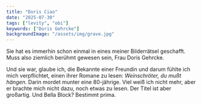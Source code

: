 ```yaml
---
title: "Doris Ciao"
date: "2025-07-30"
tags: ["levity", "obi"]
keywords: ["Doris Gehrcke"]
backgroundImage: "/assets/img/grave.jpg"
---
```

Sie hat es immerhin schon einmal in eines meiner Bilderrätsel geschafft. Muss also ziemlich berühmt gewesen sein, Frau Doris Gehrcke.

Und sie war, glaube ich, die Bekannte einer Freundin und darum fühlte ich mich verpflichtet, einen ihrer Romane zu lesen: *Weinschröter, du mußt hängen*. Darin mordet munter eine 80-jährige. Viel weiß ich nicht mehr, aber er brachte mich nicht dazu, noch etwas zu lesen. Der Titel ist aber großartig.
Und Bella Block? Bestimmt prima.